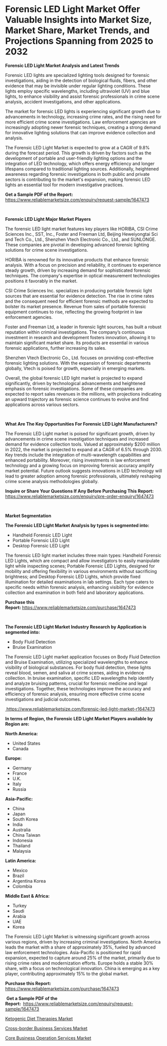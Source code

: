 <p><h1>Forensic LED Light Market Offer Valuable Insights into Market Size, Market Share, Market Trends, and Projections Spanning from 2025 to 2032</h1></p><p><strong>Forensic LED Light Market Analysis and Latest Trends</strong></p>
<p><p>Forensic LED lights are specialized lighting tools designed for forensic investigations, aiding in the detection of biological fluids, fibers, and other evidence that may be invisible under regular lighting conditions. These lights employ specific wavelengths, including ultraviolet (UV) and blue lights, to enhance visibility and assist forensic professionals in crime scene analysis, accident investigations, and other applications.</p><p>The market for forensic LED lights is experiencing significant growth due to advancements in technology, increasing crime rates, and the rising need for more efficient crime scene investigations. Law enforcement agencies are increasingly adopting newer forensic techniques, creating a strong demand for innovative lighting solutions that can improve evidence collection and analysis.</p><p>The Forensic LED Light Market is expected to grow at a CAGR of 9.8% during the forecast period. This growth is driven by factors such as the development of portable and user-friendly lighting options and the integration of LED technology, which offers energy efficiency and longer lifespans compared to traditional lighting sources. Additionally, heightened awareness regarding forensic investigations in both public and private sectors is contributing to the market's expansion, making forensic LED lights an essential tool for modern investigative practices.</p></p>
<p><strong>Get a Sample PDF of the Report:&nbsp;</strong> <a href="https://www.reliablemarketsize.com/enquiry/request-sample/1647473?utm_campaign=2176&utm_medium=2&utm_source=Github&utm_content=ia&utm_term=29032025&utm_id=forensic-led-light">https://www.reliablemarketsize.com/enquiry/request-sample/1647473</a></p>
<p>&nbsp;</p>
<p><strong>Forensic LED Light Major Market Players</strong></p>
<p><p>The forensic LED light market features key players like HORIBA, CSI Crime Sciences Inc., SST, Inc., Foster and Freeman Ltd, Beijing Heweiyongtai Sci and Tech Co., Ltd., Shenzhen Vtech Electronic Co., Ltd., and SUNLONGE. These companies are pivotal in developing advanced forensic lighting solutions for crime scene investigations.</p><p>HORIBA is renowned for its innovative products that enhance forensic analysis. With a focus on precision and reliability, it continues to experience steady growth, driven by increasing demand for sophisticated forensic techniques. The company's expertise in optical measurement technologies positions it favorably in the market.</p><p>CSI Crime Sciences Inc. specializes in producing portable forensic light sources that are essential for evidence detection. The rise in crime rates and the consequent need for efficient forensic methods are expected to bolster its market presence. Revenue from sales of portable forensic equipment continues to rise, reflecting the growing footprint in law enforcement agencies.</p><p>Foster and Freeman Ltd, a leader in forensic light sources, has built a robust reputation within criminal investigations. The company’s continuous investment in research and development fosters innovation, allowing it to maintain significant market share. Its products are essential in various forensic applications, further increasing its sales.</p><p>Shenzhen Vtech Electronic Co., Ltd. focuses on providing cost-effective forensic lighting solutions. With the expansion of forensic departments globally, Vtech is poised for growth, especially in emerging markets.</p><p>Overall, the global forensic LED light market is projected to expand significantly, driven by technological advancements and heightened emphasis on forensic investigations. Some of these companies are expected to report sales revenues in the millions, with projections indicating an upward trajectory as forensic science continues to evolve and find applications across various sectors.</p></p>
<p>&nbsp;</p>
<p><strong>What Are The Key Opportunities For Forensic LED Light Manufacturers?</strong></p>
<p><p>The Forensic LED Light market is poised for significant growth, driven by advancements in crime scene investigation techniques and increased demand for evidence collection tools. Valued at approximately $200 million in 2022, the market is projected to expand at a CAGR of 6.5% through 2030. Key trends include the integration of multi-wavelength capabilities and enhanced portability. Moreover, rising investments in law enforcement technology and a growing focus on improving forensic accuracy amplify market potential. Future outlook suggests innovations in LED technology will lead to greater adoption among forensic professionals, ultimately reshaping crime scene analysis methodologies globally.</p></p>
<p><strong>Inquire or Share Your Questions If Any Before Purchasing This Report:</strong> <a href="https://www.reliablemarketsize.com/enquiry/pre-order-enquiry/1647473?utm_campaign=2176&utm_medium=2&utm_source=Github&utm_content=ia&utm_term=29032025&utm_id=forensic-led-light">https://www.reliablemarketsize.com/enquiry/pre-order-enquiry/1647473</a></p>
<p>&nbsp;</p>
<p><strong>Market Segmentation</strong></p>
<p><strong>The Forensic LED Light Market Analysis by types is segmented into:</strong></p>
<p><ul><li>Handheld Forensic LED Light</li><li>Portable Forensic LED Light</li><li>Desktop Forensic LED Light</li></ul></p>
<p><p>The forensic LED light market includes three main types: Handheld Forensic LED Lights, which are compact and allow investigators to easily manipulate light while inspecting scenes; Portable Forensic LED Lights, designed for mobility and offering flexibility in various environments without sacrificing brightness; and Desktop Forensic LED Lights, which provide fixed illumination for detailed examinations in lab settings. Each type caters to specific needs within forensic analysis, enhancing visibility for evidence collection and examination in both field and laboratory applications.</p></p>
<p><strong>Purchase this Report:&nbsp;</strong><a href="https://www.reliablemarketsize.com/purchase/1647473?utm_campaign=2176&utm_medium=2&utm_source=Github&utm_content=ia&utm_term=29032025&utm_id=forensic-led-light">https://www.reliablemarketsize.com/purchase/1647473</a></p>
<p>&nbsp;</p>
<p><strong>The Forensic LED Light Market Industry Research by Application is segmented into:</strong></p>
<p><ul><li>Body Fluid Detection</li><li>Bruise Examination</li></ul></p>
<p><p>The Forensic LED Light market application focuses on Body Fluid Detection and Bruise Examination, utilizing specialized wavelengths to enhance visibility of biological substances. For body fluid detection, these lights reveal blood, semen, and saliva at crime scenes, aiding in evidence collection. In bruise examination, specific LED wavelengths help identify and analyze bruising patterns, crucial for forensic medicine and legal investigations. Together, these technologies improve the accuracy and efficiency of forensic analysis, ensuring more effective crime scene investigations and judicial outcomes.</p></p>
<p><a href="https://www.reliablemarketsize.com/forensic-led-light-market-r1647473?utm_campaign=2176&utm_medium=2&utm_source=Github&utm_content=ia&utm_term=29032025&utm_id=forensic-led-light">&nbsp;https://www.reliablemarketsize.com/forensic-led-light-market-r1647473</a></p>
<p><strong>In terms of Region, the Forensic LED Light Market Players available by Region are:</strong></p>
<p>
    <p> <strong> North America: </strong>
        <ul>
            <li>United States</li>
            <li>Canada</li>
        </ul>
        </p> 
    <p> <strong> Europe: </strong>
        <ul>
            <li>Germany</li>
            <li>France</li>
            <li>U.K.</li>
            <li>Italy</li>
            <li>Russia</li>
        </ul>
        </p> 
    <p> <strong> Asia-Pacific: </strong>
        <ul>
            <li>China</li>
            <li>Japan</li>
            <li>South Korea</li>
            <li>India</li>
            <li>Australia</li>
            <li>China Taiwan</li>
            <li>Indonesia</li>
            <li>Thailand</li>
            <li>Malaysia</li>
        </ul>
        </p> 
    <p> <strong> Latin America: </strong>
        <ul>
            <li>Mexico</li>
            <li>Brazil</li>
            <li>Argentina Korea</li>
            <li>Colombia</li>
        </ul>
        </p> 
    <p> <strong> Middle East & Africa: </strong>
        <ul>
            <li>Turkey</li>
            <li>Saudi</li>
            <li>Arabia</li>
            <li>UAE</li>
            <li>Korea</li>
        </ul>
    </p>
    </p>
<p><p>The Forensic LED Light Market is witnessing significant growth across various regions, driven by increasing criminal investigations. North America leads the market with a share of approximately 35%, fueled by advanced law enforcement technologies. Asia-Pacific is positioned for rapid expansion, expected to capture around 25% of the market, primarily due to rising crime rates and modernization efforts. Europe holds a stable 30% share, with a focus on technological innovation. China is emerging as a key player, contributing approximately 15% to the global market.</p></p>
<p><strong>Purchase this Report: </strong><a href="https://www.reliablemarketsize.com/purchase/1647473?utm_campaign=2176&utm_medium=2&utm_source=Github&utm_content=ia&utm_term=29032025&utm_id=forensic-led-light">https://www.reliablemarketsize.com/purchase/1647473</a></p>
<p>&nbsp;<strong>Get a Sample PDF of the Report:&nbsp;&nbsp;</strong><a href="https://www.reliablemarketsize.com/enquiry/request-sample/1647473?utm_campaign=2176&utm_medium=2&utm_source=Github&utm_content=ia&utm_term=29032025&utm_id=forensic-led-light">https://www.reliablemarketsize.com/enquiry/request-sample/1647473</a></p>
<p><strong></strong></p>
<p><p><a href="https://github.com/elizabethdagraca/Market-Research-Report-List-5/blob/main/ketogenic-diet-therapies-market.md?utm_campaign=2176&utm_medium=2&utm_source=Github&utm_content=ia&utm_term=29032025&utm_id=forensic-led-light">Ketogenic Diet Therapies Market</a></p><p><a href="https://github.com/baraohinze3x/Market-Research-Report-List-1/blob/main/cross-border-business-services-market.md?utm_campaign=2176&utm_medium=2&utm_source=Github&utm_content=ia&utm_term=29032025&utm_id=forensic-led-light">Cross-border Business Services Market</a></p><p><a href="https://github.com/careymartta6/Market-Research-Report-List-1/blob/main/core-business-operation-services-market.md?utm_campaign=2176&utm_medium=2&utm_source=Github&utm_content=ia&utm_term=29032025&utm_id=forensic-led-light">Core Business Operation Services Market</a></p></p>